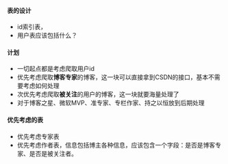 #### 表的设计
* id索引表，
* 用户表应该包括什么？


#### 计划
* 一切起点都是考虑爬取用户id
* 优先考虑爬取**博客专家**的博客，这一块可以直接拿到CSDN的接口，基本不需要考虑如何处理
* 次优先考虑爬取**被关注**的用户的博客，这一块就要海量处理了
* 对于博客之星、微软MVP、准专家、专栏作家、持之以恒放到后期处理

#### 优先考虑的表
* 优先考虑专家表
* 优先考虑作者表，信息包括博主各种信息，应该包含一个字段：是否是博客专家、是否是被关注者。